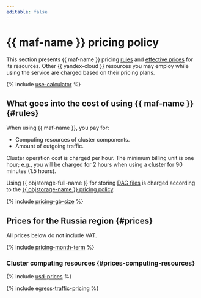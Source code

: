 ```yaml
---
editable: false
---
```


# {{ maf-name }} pricing policy



This section presents {{ maf-name }} pricing [rules](#rules) and [effective prices](#prices) for its resources. Other {{ yandex-cloud }} resources you may employ while using the service are charged based on their pricing plans.

{% include [use-calculator](../_includes/pricing/use-calculator.md) %}

## What goes into the cost of using {{ maf-name }} {#rules}

When using {{ maf-name }}, you pay for:

* Computing resources of cluster components.
* Amount of outgoing traffic.

Cluster operation cost is charged per hour. The minimum billing unit is one hour; e.g., you will be charged for 2 hours when using a cluster for 90 minutes (1.5 hours).

Using {{ objstorage-full-name }} for storing [DAG files](operations/upload-dags.md) is charged according to the [{{ objstorage-name }} pricing policy](../storage/pricing.md).

{% include [pricing-gb-size](../_includes/pricing-gb-size.md) %}

## Prices for the Russia region {#prices}




All prices below do not include VAT.


{% include [pricing-month-term](../_includes/mdb/pricing-month-term.md) %}

### Cluster computing resources {#prices-computing-resources}



{% include [usd-prices](../_pricing/managed-airflow/usd.md) %}


{% include [egress-traffic-pricing](../_includes/egress-traffic-pricing.md) %}
